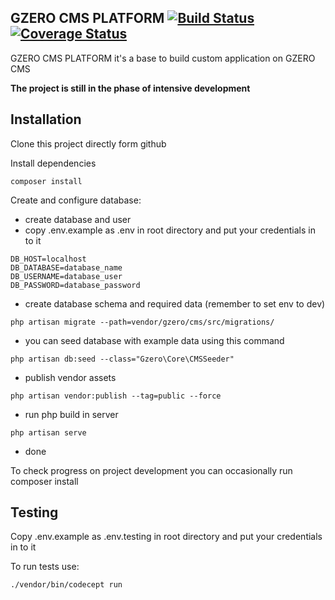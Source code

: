 ## GZERO CMS PLATFORM [![Build Status](https://travis-ci.org/GrupaZero/platform.png?branch=master)](https://travis-ci.org/GrupaZero/platform) [![Coverage Status](https://coveralls.io/repos/GrupaZero/platform/badge.png)](https://coveralls.io/r/GrupaZero/platform)

GZERO CMS PLATFORM it's a base to build custom application on GZERO CMS

**The project is still in the phase of intensive development**

## Installation

Clone this project directly form github

Install dependencies

```
composer install
```

Create and configure database:
 - create database and user
 - copy .env.example as .env in root directory and put your credentials in to it
 
 ```
 DB_HOST=localhost
 DB_DATABASE=database_name
 DB_USERNAME=database_user
 DB_PASSWORD=database_password
 ```
 - create database schema and required data (remember to set env to dev)
 
```
php artisan migrate --path=vendor/gzero/cms/src/migrations/
```

 - you can seed database with example data using this command
 
```
php artisan db:seed --class="Gzero\Core\CMSSeeder"
```
 - publish vendor assets
 
```
php artisan vendor:publish --tag=public --force
```
 - run php build in server
  
```
php artisan serve
```
 - done
 
 To check progress on project development you can occasionally run composer install


## Testing

Copy .env.example as .env.testing in root directory and put your credentials in to it

To run tests use:

```
./vendor/bin/codecept run
```
